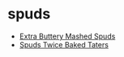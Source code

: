 # spuds

 * [Extra Buttery Mashed Spuds](../../index/e/extra-buttery-mashed-spuds-51255540.json)
 * [Spuds Twice Baked Taters](../../index/s/spuds-twice-baked-taters.json)
